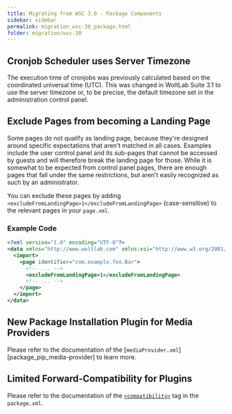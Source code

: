 ```yaml
---
title: Migrating from WSC 3.0 - Package Components
sidebar: sidebar
permalink: migration_wsc-30_package.html
folder: migration/wsc-30
---
```


## Cronjob Scheduler uses Server Timezone

The execution time of cronjobs was previously calculated based on the coordinated universal time (UTC). This was changed in WoltLab Suite 3.1 to use the server timezone or, to be precise, the default timezone set in the administration control panel.

## Exclude Pages from becoming a Landing Page

Some pages do not qualify as landing page, because they're designed around specific expectations that aren't matched in all cases. Examples include the user control panel and its sub-pages that cannot be accessed by guests and will therefore break the landing page for those. While it is somewhat to be expected from control panel pages, there are enough pages that fall under the same restrictions, but aren't easily recognized as such by an administrator.

You can exclude these pages by adding `<excludeFromLandingPage>1</excludeFromLandingPage>` (case-sensitive) to the relevant pages in your `page.xml`.

### Example Code

```xml
<?xml version="1.0" encoding="UTF-8"?>
<data xmlns="http://www.woltlab.com" xmlns:xsi="http://www.w3.org/2001/XMLSchema-instance" xsi:schemaLocation="http://www.woltlab.com http://www.woltlab.com/XSD/tornado/page.xsd">
  <import>
    <page identifier="com.example.foo.Bar">
      <!-- ... -->
      <excludeFromLandingPage>1</excludeFromLandingPage>
      <!-- ... -->
    </page>
  </import>
</data>
```

## New Package Installation Plugin for Media Providers

Please refer to the documentation of the [`mediaProvider.xml`][package_pip_media-provider] to learn more.

## Limited Forward-Compatibility for Plugins

Please refer to the documentation of the [`<compatibility>`](package_package-xml.html#compatibility) tag in the `package.xml`.
